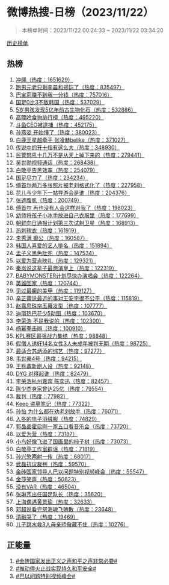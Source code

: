 <h1>
微博热搜-日榜（2023/11/22）
</h1>
<blockquote>
<p>
本榜单时间：2023/11/22 00:24:33 ~ 2023/11/22 03:34:20
</p>
</blockquote>
<p>
<a href="https://github.com/daifee/weibo-hot-search/tree/main/archives/daily">历史榜单</a>
</p>
<h2>
热榜
</h2>
<ol>

<li>
<a href="https://s.weibo.com/weibo?q=%23%E5%86%B2%E7%BB%B3%23" target="weibo">
冲绳（热度：1651629）
</a>
</li>

<li>
<a href="https://s.weibo.com/weibo?q=%23%E8%B7%91%E7%94%B7%E5%85%83%E8%80%81%E5%8F%AA%E5%89%A9%E6%9D%8E%E6%99%A8%E5%92%8C%E9%83%91%E6%81%BA%E4%BA%86%23" target="weibo">
跑男元老只剩李晨和郑恺了（热度：835497）
</a>
</li>

<li>
<a href="https://s.weibo.com/weibo?q=%23%E5%B7%B4%E5%AE%9D%E8%8E%89%E8%B5%9A%E4%B8%8D%E5%88%B0%E6%88%91%E4%B8%80%E5%88%86%E9%92%B1%23" target="weibo">
巴宝莉赚不到我一分钱（热度：757016）
</a>
</li>

<li>
<a href="https://s.weibo.com/weibo?q=%23%E5%9B%BD%E8%B6%B30%E6%AF%943%E4%B8%8D%E6%95%8C%E9%9F%A9%E5%9B%BD%23" target="weibo">
国足0比3不敌韩国（热度：537029）
</a>
</li>

<li>
<a href="https://s.weibo.com/weibo?q=%235%E5%B2%81%E7%94%B7%E5%AD%A9%E5%8F%91%E7%8E%B05%E4%BA%BF%E5%B9%B4%E5%89%8D%E5%8F%A4%E7%94%9F%E7%89%A9%E5%8C%96%E7%9F%B3%23" target="weibo">
5岁男孩发现5亿年前古生物化石（热度：532886）
</a>
</li>

<li>
<a href="https://s.weibo.com/weibo?q=%23%E9%AB%98%E5%98%8C%E5%91%A4%E9%A3%9F%E7%89%A9%E6%8E%92%E8%A1%8C%E6%A6%9C%23" target="weibo">
高嘌呤食物排行榜（热度：495220）
</a>
</li>

<li>
<a href="https://s.weibo.com/weibo?q=%23%E6%96%97%E9%B1%BCCEO%E8%A2%AB%E9%80%AE%E6%8D%95%23" target="weibo">
斗鱼CEO被逮捕（热度：452175）
</a>
</li>

<li>
<a href="https://s.weibo.com/weibo?q=%23%E5%AD%99%E7%87%95%E5%A7%BF%20%E5%BC%80%E5%A7%8B%E6%87%82%E4%BA%86%23" target="weibo">
孙燕姿 开始懂了（热度：380023）
</a>
</li>

<li>
<a href="https://s.weibo.com/weibo?q=%23%E7%99%BD%E9%B9%BF%E7%8E%8B%E6%98%9F%E8%B6%8A%E7%89%B5%E6%89%8B%20%E5%BC%A0%E5%87%8C%E8%B5%ABbelike%23" target="weibo">
白鹿王星越牵手 张凌赫belike（热度：371027）
</a>
</li>

<li>
<a href="https://s.weibo.com/weibo?q=%23%E4%BC%A0%E8%AF%B4%E4%B8%AD%E7%9A%84%E5%BC%80%E5%8D%81%E6%8C%87%E6%9C%89%E8%BF%99%E4%B9%88%E5%A4%A7%23" target="weibo">
传说中的开十指有这么大（热度：348930）
</a>
</li>

<li>
<a href="https://s.weibo.com/weibo?q=%23%E6%B0%91%E8%AD%A6%E6%80%92%E5%90%BC%E5%8D%81%E5%87%A0%E4%B8%87%E4%B8%8D%E6%98%AF%E4%BB%8E%E5%A4%A9%E4%B8%8A%E6%8E%89%E4%B8%8B%E6%9D%A5%E7%9A%84%23" target="weibo">
民警怒吼十几万不是从天上掉下来的（热度：279441）
</a>
</li>

<li>
<a href="https://s.weibo.com/weibo?q=%23%E5%90%B4%E4%B8%96%E5%8B%8B%E8%A7%86%E9%A2%91%E9%80%9A%E8%AF%9D%23" target="weibo">
吴世勋视频通话（热度：268438）
</a>
</li>

<li>
<a href="https://s.weibo.com/weibo?q=%23%E7%99%BD%E6%95%AC%E4%BA%AD%E5%91%8A%E9%BB%91%E6%95%88%E7%8E%87%23" target="weibo">
白敬亭告黑效率（热度：254079）
</a>
</li>

<li>
<a href="https://s.weibo.com/weibo?q=%23%E5%9B%BD%E8%B6%B3%E5%B0%BD%E5%8A%9B%E4%BA%86%23" target="weibo">
国足尽力了（热度：234234）
</a>
</li>

<li>
<a href="https://s.weibo.com/weibo?q=%23%E5%82%85%E9%A6%96%E5%B0%94%E4%B8%A4%E4%B8%87%E5%A4%9A%E5%BC%A0%E7%85%A7%E7%89%87%E8%A2%AB%E8%80%81%E5%88%98%E6%A0%BC%E5%BC%8F%E5%8C%96%E4%BA%86%23" target="weibo">
傅首尔两万多张照片被老刘格式化了（热度：227958）
</a>
</li>

<li>
<a href="https://s.weibo.com/weibo?q=%23%E8%8A%B1%E5%84%BF%E4%B8%8E%E5%B0%91%E5%B9%B4%E4%B8%8B%E4%B8%80%E7%AB%99%E5%AF%BC%E6%B8%B8%E4%BC%9A%E6%98%AF%E8%B0%81%23" target="weibo">
花儿与少年下一站导游会是谁（热度：204376）
</a>
</li>

<li>
<a href="https://s.weibo.com/weibo?q=%23%E5%BC%A0%E9%81%AE%E8%85%B9%E8%82%8C%23" target="weibo">
张遮腹肌（热度：200749）
</a>
</li>

<li>
<a href="https://s.weibo.com/weibo?q=%23%E5%82%85%E9%A6%96%E5%B0%94%20%E5%86%8D%E4%B9%9F%E6%B2%A1%E6%9C%89%E4%BA%BA%E4%BC%9A%E8%BF%99%E6%A0%B7%E5%AF%B9%E6%88%91%E4%BA%86%23" target="weibo">
傅首尔 再也没有人会这样对我了（热度：198023）
</a>
</li>

<li>
<a href="https://s.weibo.com/weibo?q=%23%E5%B9%BC%E5%B8%88%E5%B0%86%E5%AD%A9%E5%AD%90%E5%B0%8F%E5%86%B0%E6%89%8B%E6%94%BE%E8%BF%9B%E8%87%AA%E5%B7%B1%E8%A1%A3%E6%9C%8D%E9%87%8C%23" target="weibo">
幼师将孩子小冰手放进自己衣服里（热度：177699）
</a>
</li>

<li>
<a href="https://s.weibo.com/weibo?q=%23%E6%9C%9D%E9%B2%9C%E5%90%91%E6%97%A5%E9%80%9A%E6%8A%A5%E8%AE%A1%E5%88%92%E7%AC%AC%E4%B8%89%E6%AC%A1%E8%AF%95%E5%B0%84%E5%8D%AB%E6%98%9F%23" target="weibo">
朝鲜向日通报计划第三次试射卫星（热度：168913）
</a>
</li>

<li>
<a href="https://s.weibo.com/weibo?q=%23%E7%83%AD%E5%88%BA%E7%90%83%E8%A1%A3%23" target="weibo">
热刺球衣（热度：161919）
</a>
</li>

<li>
<a href="https://s.weibo.com/weibo?q=%23%E6%9D%8E%E7%A7%80%E6%BB%A1%20%E7%99%AB%E5%85%AC%23" target="weibo">
李秀满 癫公（热度：160587）
</a>
</li>

<li>
<a href="https://s.weibo.com/weibo?q=%23%E9%9F%A9%E5%9B%BD%E4%BA%BA%E5%96%9C%E7%88%B1%E7%9A%84%E8%89%BA%E4%BA%BA%E6%8E%92%E5%90%8D%23" target="weibo">
韩国人喜爱的艺人排名（热度：151894）
</a>
</li>

<li>
<a href="https://s.weibo.com/weibo?q=%23%E5%AD%9F%E5%AD%90%E4%B9%89%E9%BB%91%E8%89%B2%E8%82%9A%E5%85%9C%23" target="weibo">
孟子义黑色肚兜（热度：147534）
</a>
</li>

<li>
<a href="https://s.weibo.com/weibo?q=%23%E4%BB%A5%E7%88%B1%E4%B8%BA%E8%90%A5%E7%82%B9%E6%98%A0%E7%A4%BC%23" target="weibo">
以爱为营点映礼（热度：129321）
</a>
</li>

<li>
<a href="https://s.weibo.com/weibo?q=%23%E7%A7%A6%E5%B2%9A%E8%AF%B4%E8%BF%99%E8%BE%88%E5%AD%90%E6%9C%80%E6%83%B3%E6%BC%94%E7%9A%87%E4%B8%8A%23" target="weibo">
秦岚说这辈子最想演皇上（热度：122319）
</a>
</li>

<li>
<a href="https://s.weibo.com/weibo?q=%23BABYMONSTER%E8%AE%A1%E5%88%92%E5%B0%BD%E5%BF%AB%E5%8A%9E%E6%BC%94%E5%94%B1%E4%BC%9A%23" target="weibo">
BABYMONSTER计划尽快办演唱会（热度：122264）
</a>
</li>

<li>
<a href="https://s.weibo.com/weibo?q=%23%E8%8B%B1%E9%9B%84%E5%9B%9E%E5%AE%B6%23" target="weibo">
英雄回家（热度：120744）
</a>
</li>

<li>
<a href="https://s.weibo.com/weibo?q=%23%E8%A7%81%E8%BF%87%E6%9C%80%E7%99%AB%E7%9A%84%E7%BE%8E%E7%94%B2%23" target="weibo">
见过最癫的美甲（热度：119127）
</a>
</li>

<li>
<a href="https://s.weibo.com/weibo?q=%23%E8%BE%9B%E8%8A%B7%E8%95%BE%E8%AF%B4%E6%9C%80%E8%BF%91%E7%9A%84%E4%BA%8B%E5%AF%B9%E7%8E%8B%E5%AE%89%E5%AE%87%E5%BE%88%E4%B8%8D%E5%85%AC%E5%B9%B3%23" target="weibo">
辛芷蕾说最近的事对王安宇很不公平（热度：115819）
</a>
</li>

<li>
<a href="https://s.weibo.com/weibo?q=%23%E8%B5%B5%E9%9C%B2%E6%80%9D%E7%8F%A0%E5%B8%98%E7%8E%89%E5%B9%95%E5%8F%91%E5%9E%8B%23" target="weibo">
赵露思珠帘玉幕发型（热度：107777）
</a>
</li>

<li>
<a href="https://s.weibo.com/weibo?q=%23%E8%BF%AA%E4%B8%BD%E7%83%AD%E5%B7%B4%E8%8A%B1%E5%B0%915%E5%8A%A8%E5%9B%BE%23" target="weibo">
迪丽热巴花少5动图（热度：103670）
</a>
</li>

<li>
<a href="https://s.weibo.com/weibo?q=%23%E6%9D%8E%E8%8D%A3%E6%B5%A9%20%E4%B8%8D%E6%98%AF%E6%88%91%E8%AF%B4%E7%9A%84%23" target="weibo">
李荣浩 不是我说的（热度：102300）
</a>
</li>

<li>
<a href="https://s.weibo.com/weibo?q=%23%E6%9D%A8%E5%B9%82%E6%8B%B3%E5%87%BB%E8%BE%AB%23" target="weibo">
杨幂拳击辫（热度：100910）
</a>
</li>

<li>
<a href="https://s.weibo.com/weibo?q=%23KPL%E8%B5%9B%E5%8C%BA%E6%9C%80%E5%BC%BA%E6%88%98%E5%8A%9B%E9%9B%86%E7%BB%93%23" target="weibo">
KPL赛区最强战力集结（热度：98848）
</a>
</li>

<li>
<a href="https://s.weibo.com/weibo?q=%23%E5%81%87%E5%83%A7%E4%BA%BA%E8%AF%B1%E5%A5%B814%E5%90%8D%E5%A5%B3%E6%80%A73%E4%BA%BA%E6%9C%AA%E6%88%90%E5%B9%B4%E8%A2%AB%E5%88%A4%E6%97%A0%E6%9C%9F%23" target="weibo">
假僧人诱奸14名女性3人未成年被判无期（热度：98725）
</a>
</li>

<li>
<a href="https://s.weibo.com/weibo?q=%23%E6%9C%80%E9%80%82%E5%90%88%E8%8B%8F%E7%82%B3%E6%B7%BB%E7%9A%84%E7%BB%BC%E8%89%BA%23" target="weibo">
最适合苏炳添的综艺（热度：97277）
</a>
</li>

<li>
<a href="https://s.weibo.com/weibo?q=%23%E9%9F%A6%E4%B8%96%E8%B1%AA4%E5%8F%B7%23" target="weibo">
韦世豪4号（热度：94215）
</a>
</li>

<li>
<a href="https://s.weibo.com/weibo?q=%23%E7%8E%8B%E6%A0%8E%E9%91%AB%E6%96%B0%E5%89%A7%E4%BA%BA%E8%AE%BE%23" target="weibo">
王栎鑫新剧人设（热度：92148）
</a>
</li>

<li>
<a href="https://s.weibo.com/weibo?q=%23DYG%20%E5%AF%B9%E5%BE%97%E8%B5%B7%E8%B0%81%23" target="weibo">
DYG 对得起谁（热度：82479）
</a>
</li>

<li>
<a href="https://s.weibo.com/weibo?q=%23%E6%9D%8E%E8%8D%A3%E6%B5%A9%E6%9D%AD%E5%B7%9E%E5%98%89%E5%AE%BE%20%E9%99%88%E5%A5%95%E8%BF%85%23" target="weibo">
李荣浩杭州嘉宾 陈奕迅（热度：82457）
</a>
</li>

<li>
<a href="https://s.weibo.com/weibo?q=%23%E9%99%88%E5%B0%91%E6%9D%B0%E8%BA%AB%E5%AE%B6%E6%9B%BE%E8%BE%BE25%E4%BA%BF%23" target="weibo">
陈少杰身家曾达25亿（热度：79554）
</a>
</li>

<li>
<a href="https://s.weibo.com/weibo?q=%23%E8%A3%81%E5%88%A4%23" target="weibo">
裁判（热度：77982）
</a>
</li>

<li>
<a href="https://s.weibo.com/weibo?q=%23Keep%20%E7%9B%97%E5%A2%93%E7%AC%94%E8%AE%B0%23" target="weibo">
Keep 盗墓笔记（热度：77322）
</a>
</li>

<li>
<a href="https://s.weibo.com/weibo?q=%23%E5%AD%99%E6%80%A1%20%E4%B8%BA%E4%BB%80%E4%B9%88%E9%83%BD%E5%9C%A8%E5%8A%9D%E8%80%81%E5%88%98%E6%94%BE%E6%89%8B%23" target="weibo">
孙怡 为什么都在劝老刘放手（热度：76071）
</a>
</li>

<li>
<a href="https://s.weibo.com/weibo?q=%23%E5%85%A5%E5%86%AC%E7%9A%84%E7%94%B5%E5%AD%90%E7%BE%BD%E7%BB%92%E6%9C%8D%23" target="weibo">
入冬的电子羽绒服（热度：74829）
</a>
</li>

<li>
<a href="https://s.weibo.com/weibo?q=%23%E9%83%AD%E6%99%B6%E6%99%B6%E9%9C%8D%E5%90%AF%E5%88%9A%E4%B8%80%E5%AE%B6%E4%BA%94%E5%8F%A3%E7%9C%8B%E9%9F%B3%E4%B9%90%E4%BC%9A%23" target="weibo">
郭晶晶霍启刚一家五口看音乐会（热度：73720）
</a>
</li>

<li>
<a href="https://s.weibo.com/weibo?q=%23%E4%BB%A5%E7%88%B1%E4%B8%BA%E8%90%A5%23" target="weibo">
以爱为营（热度：73187）
</a>
</li>

<li>
<a href="https://s.weibo.com/weibo?q=%23%E5%B0%8F%E9%B8%9F%E5%A5%BD%E5%83%8F%E9%A3%9E%E8%BF%9B%E4%BA%86%E5%9B%BD%E7%94%BB%E9%87%8C%E7%9A%84%E6%9F%BF%E5%AD%90%E6%A0%91%23" target="weibo">
小鸟好像飞进了国画里的柿子树（热度：73073）
</a>
</li>

<li>
<a href="https://s.weibo.com/weibo?q=%23%E7%99%BD%E6%95%AC%E4%BA%AD%E5%B7%A5%E4%BD%9C%E5%AE%A4%E8%BE%9F%E8%B0%A3%23" target="weibo">
白敬亭工作室辟谣（热度：71819）
</a>
</li>

<li>
<a href="https://s.weibo.com/weibo?q=%23%E5%AD%99%E5%85%B4%E6%85%9C%E4%B8%A4%E5%B0%84%E4%B8%80%E4%BC%A0%23" target="weibo">
孙兴慜两射一传（热度：68017）
</a>
</li>

<li>
<a href="https://s.weibo.com/weibo?q=%23%E6%AD%A6%E7%A3%8A%E6%8A%97%E8%AE%AE%E8%A3%81%E5%88%A4%23" target="weibo">
武磊抗议裁判（热度：59570）
</a>
</li>

<li>
<a href="https://s.weibo.com/weibo?q=%23%E9%87%91%E7%A0%96%E5%9B%BD%E5%AE%B6%E9%A2%86%E5%AF%BC%E4%BA%BA%E5%B7%B4%E4%BB%A5%E9%97%AE%E9%A2%98%E7%89%B9%E5%88%AB%E8%A7%86%E9%A2%91%E5%B3%B0%E4%BC%9A%23" target="weibo">
金砖国家领导人巴以问题特别视频峰会（热度：55547）
</a>
</li>

<li>
<a href="https://s.weibo.com/weibo?q=%23%E9%87%91%E8%8E%8E%E7%AC%91%E5%A3%B0%23" target="weibo">
金莎笑声（热度：50823）
</a>
</li>

<li>
<a href="https://s.weibo.com/weibo?q=%23%E6%B2%A1%E6%9C%89VAR%23" target="weibo">
没有VAR（热度：46504）
</a>
</li>

<li>
<a href="https://s.weibo.com/weibo?q=%23%E5%BC%A0%E7%90%B3%E8%8A%83%E5%87%BA%E4%BB%BB%E5%9B%BD%E8%B6%B3%E9%98%9F%E9%95%BF%23" target="weibo">
张琳芃出任国足队长（热度：35620）
</a>
</li>

<li>
<a href="https://s.weibo.com/weibo?q=%23%E4%B8%8A%E6%B5%B7%E5%81%B6%E9%81%87%E9%BB%84%E6%99%AF%E7%91%9C%23" target="weibo">
上海偶遇黄景瑜（热度：32633）
</a>
</li>

<li>
<a href="https://s.weibo.com/weibo?q=%23%E9%82%93%E8%B6%85%E8%AF%B4%E7%9C%8B%E5%AE%8C%E6%80%92%E6%B5%B7%E9%AD%82%E9%A3%9E%E9%AD%84%E6%95%A3%23" target="weibo">
邓超说看完怒海魂飞魄散（热度：23648）
</a>
</li>

<li>
<a href="https://s.weibo.com/weibo?q=%23%E6%B8%85%E8%9E%8D%E5%93%AD%E4%BA%86%23" target="weibo">
清融哭了（热度：19469）
</a>
</li>

<li>
<a href="https://s.weibo.com/weibo?q=%23%E5%84%BF%E5%AD%90%E8%B7%B3%E6%B0%B4%E6%95%913%E4%BA%BA%E6%AF%8D%E4%BA%B2%E9%AA%84%E5%82%B2%E8%97%8F%E4%B8%8D%E4%BD%8F%23" target="weibo">
儿子跳水救3人母亲骄傲藏不住（热度：10276）
</a>
</li>

</ol>
<h2>
正能量
</h2>
<ol>

<li>
<a href="https://s.weibo.com/weibo?q=%23%23%E9%87%91%E7%A0%96%E5%9B%BD%E5%AE%B6%E5%8F%91%E5%87%BA%E6%AD%A3%E4%B9%89%E4%B9%8B%E5%A3%B0%E5%92%8C%E5%B9%B3%E4%B9%8B%E5%A3%B0%E9%9D%9E%E5%B8%B8%E5%BF%85%E8%A6%81%23%23" target="weibo">
#金砖国家发出正义之声和平之声非常必要#
</a>
</li>

<li>
<a href="https://s.weibo.com/weibo?q=%23%23%E6%8E%A8%E5%8A%A8%E5%81%9C%E7%81%AB%E6%AD%A2%E6%88%98%E5%AE%9E%E7%8E%B0%E6%8C%81%E4%B9%85%E5%92%8C%E5%B9%B3%E5%AE%89%E5%85%A8%23%23" target="weibo">
#推动停火止战实现持久和平安全#
</a>
</li>

<li>
<a href="https://s.weibo.com/weibo?q=%23%23%E5%B7%B4%E4%BB%A5%E9%97%AE%E9%A2%98%E7%89%B9%E5%88%AB%E8%A7%86%E9%A2%91%E5%B3%B0%E4%BC%9A%23%23" target="weibo">
#巴以问题特别视频峰会#
</a>
</li>

</ol>